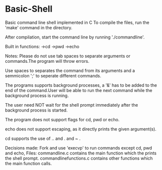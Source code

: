 # Basic-Shell
Basic command line shell implemented in C 
To compile the files, run the 'make' command in the directory.

After compilation, start the command line by running './commandline'.

Built in functions: ->cd ->pwd ->echo

Notes: Please do not use tab spaces to separate arguments or commands.The program will throw errors.

Use spaces to separates the command from its arguments and a semmicolon ';' to seperate different commands.

The programs supports background processes, a '&' has to be added to the end of the command.User will be able to run the next command while the background process is running.

The user need NOT wait for the shell prompt immediately after the background process is started.

The program does not support flags for cd, pwd or echo.

echo does not support escaping, as it directly prints the given argument(s).

cd supports the use of .. and . and ~ .

Decisions made: Fork and use 'execvp' to run commands except cd, pwd and echo, Files: commandline.c contains the main function which the prints the shell prompt. commandlinefunctions.c contains other functions which the main function calls.
